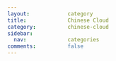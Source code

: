 ```yaml
---
layout:            category
title:             Chinese Cloud
category:          chinese-cloud
sidebar:
  nav:             categories
comments:          false
---
```

